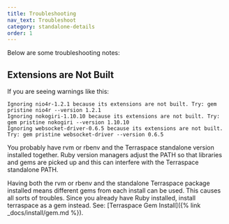 ```yaml
---
title: Troubleshooting
nav_text: Troubleshoot
category: standalone-details
order: 1
---
```


Below are some troubleshooting notes:

## Extensions are Not Built

If you are seeing warnings like this:

    Ignoring nio4r-1.2.1 because its extensions are not built. Try: gem pristine nio4r --version 1.2.1
    Ignoring nokogiri-1.10.10 because its extensions are not built. Try: gem pristine nokogiri --version 1.10.10
    Ignoring websocket-driver-0.6.5 because its extensions are not built. Try: gem pristine websocket-driver --version 0.6.5

You probably have rvm or rbenv and the Terraspace standalone version installed together.  Ruby version managers adjust the PATH so that libraries and gems are picked up and this can interfere with the Terraspace standalone PATH.

Having both the rvm or rbenv and the standalone Terraspace package installed means different gems from each install can be used. This causes all sorts of troubles. Since you already have Ruby installed, install terraspace as a gem instead. See: [Terraspace Gem Install]({% link _docs/install/gem.md %}).
